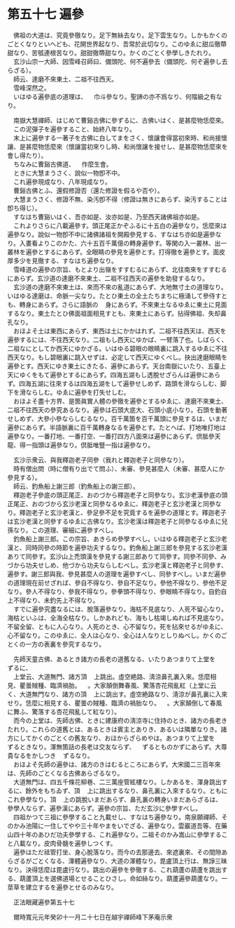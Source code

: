 # 第五十七 遍參
　佛祖の大道は、究竟參徹なり。足下無絲去なり。足下雲生なり。しかもかくのごとくなりといへども、花開世界起なり、吾常於此切なり。このゆゑに甜瓜徹蔕甜なり、苦瓠連根苦なり。甜甜徹蔕甜なり。かくのごとく參學しきたれり。  
　玄沙山宗一大師、因雪峰召師曰、備頭陀、何不遍參去（備頭陀、何ぞ遍參し去らざる）。  
　師云、達磨不來東土、二祖不往西天。  
　雪峰深然之。  
　いはゆる遍參底の道理は、<img width="16" height="16" src="_crFSfCW.png" border="0">巾斗參なり。聖諦の亦不爲なり、何階級之有なり。  
  
　南嶽大慧禪師、はじめて曹谿古佛に參ずるに、古佛いはく、是甚麼物恁麼來。  
　この泥彈子を遍參すること、始終八年なり。  
　末上に遍參する一著子を古佛に白してまをさく、懷讓會得當初來時、和尚接懷讓、是甚麼物恁麼來（懷讓當初來りし時、和尚懷讓を接せし、是甚麼物恁麼來を會し得たり）。  
　ちなみに曹谿古佛道、<img width="16" height="16" src="_cfMK3Qe.png" border="0">作麼生會。  
　ときに大慧まうさく、說似一物卽不中。  
　これ遍參現成なり、八年現成なり。  
　曹谿古佛とふ、還假修證否（還た修證を假るや否や）。  
　大慧まうさく、修證不無、染汚卽不得（修證は無きにあらず、染汚することは卽ち得じ）。  
　すなはち曹谿いはく、吾亦如是、汝亦如是、乃至西天諸佛祖亦如是。  
　これよりさらに八載遍參す。頭正尾正かぞふるに十五白の遍參なり。恁麼來は遍參なり。說似一物卽不中に諸佛諸祖を開殿參見する、すなはち亦如是遍參なり。入畫看よりこのかた、六十五百千萬億の轉身遍參す。等閑の入一叢林、出一叢林を遍參とするにあらず。全眼睛の參見を遍參とす。打得徹を遍參とす。面皮厚多少を見徹する、すなはち遍參なり。  
　雪峰道の遍參の宗旨、もとより出嶺をすすむるにあらず、北往南來をすすむるにあらず。玄沙道の達磨不來東土、二祖不往西天の遍參を助發するなり。  
　玄沙道の達磨不來東土は、來而不來の亂道にあらず、大地無寸土の道理なり。いはゆる達磨は、命脈一尖なり。たとひ東土の全土たちまちに極涌して參侍すとも、轉身にあらず。さらに語脈の<img width="16" height="16" src="_crFSfCW.png" border="0">身にあらず。不來東土なるゆゑに東土に見面するなり。東土たとひ佛面祖面相見すとも、來東土にあらず。拈得佛祖、失却鼻孔なり。  
　おほよそ土は東西にあらず、東西は土にかかはれず。二祖不往西天は、西天を遍參するには、不往西天なり。二祖もし西天にゆかば、一臂落了也。しばらく、二祖なにとしてか西天にゆかざる。いはゆる碧眼の眼睛裏に跳入するゆゑに不往西天なり。もし碧眼裏に跳入せずは、必定して西天にゆくべし。抉出達磨眼睛を遍參とす。西天にゆき東土にきたる、遍參にあらず。天台南嶽にいたり、五臺上天にゆくをもて遍參とするにあらず。四海五湖もし透脫せざらんは遍參にあらず。四海五湖に往來するは四海五湖をして遍參せしめず、路頭を滑ならしむ、脚下を滑ならしむ。ゆゑに遍參を打失せしむ。  
　おほよそ盡十方界、是箇眞實人體の參徹を遍參とするゆゑに、達磨不來東土、二祖不往西天の參究あるなり。遍參は石頭大底大、石頭小底小なり。石頭を動著せしめず、大參小參ならしむるなり。百千萬箇を百千萬頭に參見するは、いまだ遍參にあらず。半語脈裏に百千萬轉身なるを遍參とす。たとへば、打地唯打地は遍參なり。一番打地、一番打空、一番打四方八面來は遍參にあらず。倶胝參天龍、得一指頭は遍參なり。倶胝唯豎一指は遍參なり。  
  
　玄沙示衆云、與我釋迦老子同參（我れと釋迦老子と同參なり）。  
　時有僧出問（時に僧有り出でて問ふ）、未審、參見甚麼人（未審、甚麼人にか參見する）。  
　師云、釣魚船上謝三郎（釣魚船上の謝三郎）。  
　釋迦老子參底の頭正尾正、おのづから釋迦老子と同參なり。玄沙老漢參底の頭正尾正、おのづから玄沙老漢と同參なるゆゑに、釋迦老子と玄沙老漢と同參なり。釋迦老子と玄沙老漢と、參足參不足を究竟するを遍參の道理とす。釋迦老子は玄沙老漢と同參するゆゑに古佛なり。玄沙老漢は釋迦老子と同參なるゆゑに兒孫なり。この道理、審細に遍參すべし。  
　釣魚船上謝三郎。この宗旨、あきらめ參學すべし。いはゆる釋迦老子と玄沙老漢と、同時同參の時節を遍參功夫するなり。釣魚船上謝三郎を參見する玄沙老漢ありて同參す。玄沙山上禿頭漢を參見する謝三郎ありて同參す。同參不同參、みづから功夫せしめ、他づから功夫ならしむべし。玄沙老漢と釋迦老子と同參す、遍參す。謝三郎與我、參見甚麼人の道理を遍參すべし、同參すべし。いまだ遍參の道理現在前せざれば、參自不得なり、參自不足なり。參他不得なり、參他不足なり。參人不得なり、參我不得なり。參拳頭不得なり、參眼睛不得なり。自釣自上不得なり、未釣先上不得なり。  
　すでに遍參究盡なるには、脫落遍參なり。海枯不見底なり、人死不留心なり。海枯といふは、全海全枯なり。しかあれども、海もし枯竭しぬれば不見底なり。不留全留、ともに人心なり。人死のとき、心不留なり。死を拈來せるがゆゑに、心不留なり。このゆゑに、全人は心なり、全心は人なりとしりぬべし。かくのごとくの一方の表裏を參究するなり。  
  
　先師天童古佛、あるとき諸方の長老の道舊なる、いたりあつまりて上堂を<img width="16" height="16" src="_cigRKYF.png" border="0">ずるに、  
　上堂云、大道無門、諸方頂<img width="16" height="16" src="_csCb9nz.png" border="0">上跳出。虛空絶路、淸涼鼻孔裏入來。恁麼相見、瞿曇賊種、臨濟禍胎。<img width="16" height="16" src="_c70WpBb.png" border="0">。大家顛倒舞春風、驚落杏花飛亂紅（上堂に云く、大道無門なり、諸方の頂<img width="16" height="16" src="_csCb9nz.png" border="0">上に跳出す。虛空絶路なり、淸涼が鼻孔裏に入來せり。恁麼に相見する、瞿曇の賊種、臨濟の禍胎なり。<img width="16" height="16" src="_c70WpBb.png" border="0">。大家顛倒して春風に舞ふ、驚落する杏花飛亂して紅なり）。  
　而今の上堂は、先師古佛、ときに建康府の淸涼寺に住持のとき、諸方の長老きたれり。これらの道舊とは、あるときは賓主とありき、あるいは隣單なりき。諸方にしてかくのごとくの舊友なり、おほからざらめやは。あつまりて上堂を<img width="16" height="16" src="_cigRKYF.png" border="0">ずるときなり。渾無箇話の長老は交友ならず、<img width="16" height="16" src="_cigRKYF.png" border="0">ずるとものかずにあらず。大尊貴なるをかしつき<img width="16" height="16" src="_cigRKYF.png" border="0">ずるなり。  
　おほよそ先師の遍參は、諸方のきはむるところにあらず。大宋國二三百年來は、先師のごとくなる古佛あらざるなり。  
　大道無門は、四五千條花柳巷、二三萬座管絃樓なり。しかあるを、渾身跳出するに、餘外をもちゐず、頂<img width="16" height="16" src="_csCb9nz.png" border="0">上に跳出するなり、鼻孔裏に入來するなり。ともにこれ參學なり。頂<img width="16" height="16" src="_csCb9nz.png" border="0">上の跳脫いまだあらず、鼻孔裏の轉身いまだあらざるは、參學人ならず、遍參漢にあらず。遍參の宗旨、ただ玄沙に參學すべし。  
　四祖かつて三祖に參學すること九載せし、すなはち遍參なり。南泉願禪師、そのかみ池陽に一住してやや三十年やまをいでざる、遍參なり。雲巖道吾等、在藥山四十年のあひだ功夫參學する、これ遍參なり。二祖そのかみ嵩山に參學すること八載なり。皮肉骨髓を遍參しつくす。  
　遍參はただ祗管打坐、身心脫落なり。而今の去那邊去、來遮裏來、その間隙あらざるがごとくなる、渾體遍參なり、大道の渾體なり。毘盧頂上行は、無諍三昧なり。決得恁麼は毘盧行なり。跳出の遍參を參徹する、これ葫蘆の葫蘆を跳出する、葫蘆頂上を選佛道場とせることひさし。命如絲なり。葫蘆遍參葫蘆なり。一莖草を建立するを遍參とせるのみなり。  
  
　正法眼藏遍參第五十七  
  
　爾時寬元元年癸卯十一月二十七日在越宇禪師峰下茅庵示衆